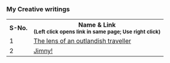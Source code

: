 <h3> My Creative writings </h3>

<table>
  
  <tr>
    <th> S-No. </th>
    <th> Name & Link <br> <sub> (Left click opens link in same page; Use right click) </sub> </th>
  </tr>

<tr>
      <td> 1 </td>
    <td>  <a href='https://drive.google.com/file/d/1fTwfqwUNPtH8hdymUocjTWtpnf247XjL/view?usp=sharing' target='_blank'> The lens of an outlandish traveller </a></td>
</tr>


<tr>
    <td> 2 </td>
    <td>  <a href='https://drive.google.com/file/d/1rK51le33h8jqJcPdbJyPTyWCLZuHFJ3i/view?usp=sharing' target='_blank'> Jimny! </a></td>
</tr>
  
  
</table>
